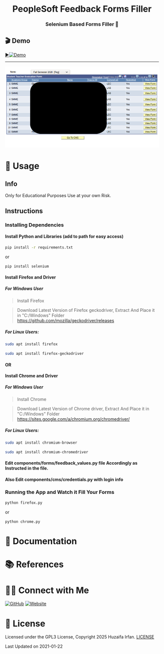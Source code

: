 <div align="center">
  <h1>PeopleSoft Feedback Forms Filler</h1>
  <p><h3 align="center">Selenium Based Forms Filler 🚀</h3></p>
</div>

## 🎬 Demo

[▶️![Demo](https://img.youtube.com/vi/VgeBiDrluRA/maxresdefault.jpg)](https://www.youtube.com/watch?v=VgeBiDrluRA)



<hr>



![ss](/ss.png)



# 🚀 Usage


## Info

Only for Educational Purposes 
Use at your own Risk.



## Instructions
### Installing Dependencies
#### Install Python and Libraries (add to path for easy access)

```bash
pip install -r requirements.txt 
```

or
```bash
pip install selenium
```

#### Install Firefox and Driver
##### For Windows User

> Install Firefox

> Download Latest Version of Firefox geckodriver, Extract And Place it in "C:/Windows" Folder
> https://github.com/mozilla/geckodriver/releases


##### For Linux Users:
```bash
sudo apt install firefox
```

```bash
sudo apt install firefox-geckodriver
```


#### OR
#### Install Chrome and Driver
##### For Windows User

> Install Chrome

> Download Latest Version of Chrome driver, Extract And Place it in "C:/Windows" Folder
> https://sites.google.com/a/chromium.org/chromedriver/


##### For Linux Users:
```bash
sudo apt install chromium-browser
```

```bash
sudo apt install chromium-chromedriver
```



#### Edit components/forms/feedback_values.py file Accordingly as Instructed in the file.
#### Also Edit components/cms/credentials.py with login info




### Running the App and Watch it Fill Your Forms
```bash
python firefox.py
```

or
```bash
python chrome.py
```



# 📝 Documentation

# 📚 References


# 🤝🏻 Connect with Me

[![GitHub](https://img.shields.io/badge/Github-%23222.svg?style=for-the-badge&logo=github&logoColor=white)](https://github.com/HuzaifaIrfan/)
[![Website](https://img.shields.io/badge/Website-%23222.svg?style=for-the-badge&logo=google-chrome&logoColor==%234285F4)](https://www.huzaifairfan.com)

# 📜 License

Licensed under the GPL3 License, Copyright 2025 Huzaifa Irfan. [LICENSE](LICENSE)

Last Updated on 2021-01-22
